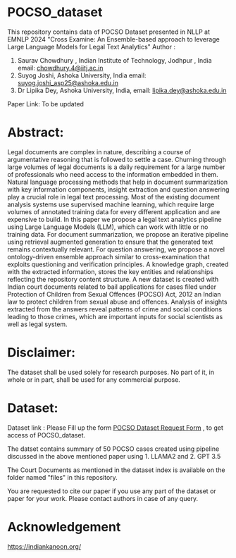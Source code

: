 # POCSO_dataset
This repository contains data of POCSO Dataset presented in NLLP at EMNLP 2024 "Cross Examine: An Ensemble-based approach to leverage Large Language Models for Legal Text Analytics"
Author : 
1. Saurav Chowdhury , Indian Institute of Technology, Jodhpur , India email: chowdhury.4@iitj.ac.in
2. Suyog Joshi, Ashoka University, India email: suyog.joshi_asp25@ashoka.edu.in
3. Dr Lipika Dey, Ashoka University, India, email: lipika.dey@ashoka.edu.in

Paper Link: To be updated
# Abstract:
Legal documents are complex in nature, describing a course of argumentative reasoning that is followed to settle a case. Churning through large volumes of legal documents is a daily requirement for a large number of professionals who need access to the information embedded in them. Natural language processing methods that help in document summarization with key information components, insight extraction and question answering play a crucial role in legal text processing. Most of the existing document analysis systems use supervised machine learning, which require large volumes of annotated training data for every different application and are expensive to build. In this paper we propose a legal text analytics pipeline using Large Language Models (LLM), which can work with little or no training data. For document summarization, we propose an iterative pipeline using retrieval augmented generation to ensure that the generated text remains contextually relevant. For question answering, we propose a novel ontology-driven ensemble approach similar to cross-examination that exploits questioning and verification  principles. A knowledge graph, created with the extracted information, stores the key entities and relationships reflecting the repository content structure. A new dataset is created with Indian court documents related to bail applications for cases filed under Protection of Children from Sexual Offences (POCSO) Act, 2012 an Indian law to protect children from sexual abuse and offences. Analysis of insights extracted from the answers reveal patterns of crime and social conditions leading to those crimes, which are important inputs for social scientists as well as  legal system.
# Disclaimer:
The dataset shall be used solely for research purposes. No part of it, in whole or in part, shall be used for any commercial purpose.
# Dataset:
Dataset link : Please Fill up the form [POCSO Dataset Request Form](https://forms.gle/FvY9jhEeSMYjj5yU7) , to get access of POCSO_dataset.


The datset contains summary of 50 POCSO cases created using pipeline discussed in the above mentioned paper using 1. LLAMA2 and 2. GPT 3.5 

The Court Documents as mentioned in the dataset index is available on the folder named "files" in this repository.


You are requested to cite our paper if you use any part of the dataset or paper for your work. Please contact authors in case of any query.

# Acknowledgement
https://indiankanoon.org/
